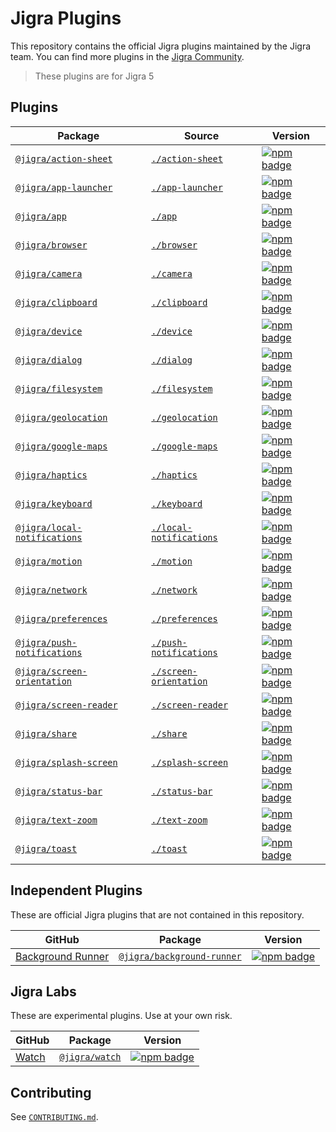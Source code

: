 # Jigra Plugins

This repository contains the official Jigra plugins maintained by the Jigra team. You can find more plugins in the [Jigra Community](https://github.com/jigra-community/).

> These plugins are for Jigra 5

## Plugins

| Package | Source | Version |
| --- | --- | --- |
| [`@jigra/action-sheet`](https://jigrajs.web.app/docs/apis/action-sheet) | [`./action-sheet`](./action-sheet) | [![npm badge](https://img.shields.io/npm/v/@jigra/action-sheet?style=flat-square)](https://www.npmjs.com/package/@jigra/action-sheet)
| [`@jigra/app-launcher`](https://jigrajs.web.app/docs/apis/app-launcher) | [`./app-launcher`](./app-launcher) | [![npm badge](https://img.shields.io/npm/v/@jigra/app-launcher?style=flat-square)](https://www.npmjs.com/package/@jigra/app-launcher)
| [`@jigra/app`](https://jigrajs.web.app/docs/apis/app) | [`./app`](./app) | [![npm badge](https://img.shields.io/npm/v/@jigra/app?style=flat-square)](https://www.npmjs.com/package/@jigra/app)
| [`@jigra/browser`](https://jigrajs.web.app/docs/apis/browser) | [`./browser`](./browser) | [![npm badge](https://img.shields.io/npm/v/@jigra/browser?style=flat-square)](https://www.npmjs.com/package/@jigra/browser)
| [`@jigra/camera`](https://jigrajs.web.app/docs/apis/camera) | [`./camera`](./camera) | [![npm badge](https://img.shields.io/npm/v/@jigra/camera?style=flat-square)](https://www.npmjs.com/package/@jigra/camera)
| [`@jigra/clipboard`](https://jigrajs.web.app/docs/apis/clipboard) | [`./clipboard`](./clipboard) | [![npm badge](https://img.shields.io/npm/v/@jigra/clipboard?style=flat-square)](https://www.npmjs.com/package/@jigra/clipboard)
| [`@jigra/device`](https://jigrajs.web.app/docs/apis/device) | [`./device`](./device) | [![npm badge](https://img.shields.io/npm/v/@jigra/device?style=flat-square)](https://www.npmjs.com/package/@jigra/device)
| [`@jigra/dialog`](https://jigrajs.web.app/docs/apis/dialog) | [`./dialog`](./dialog) | [![npm badge](https://img.shields.io/npm/v/@jigra/dialog?style=flat-square)](https://www.npmjs.com/package/@jigra/dialog)
| [`@jigra/filesystem`](https://jigrajs.web.app/docs/apis/filesystem) | [`./filesystem`](./filesystem) | [![npm badge](https://img.shields.io/npm/v/@jigra/filesystem?style=flat-square)](https://www.npmjs.com/package/@jigra/filesystem)
| [`@jigra/geolocation`](https://jigrajs.web.app/docs/apis/geolocation) | [`./geolocation`](./geolocation) | [![npm badge](https://img.shields.io/npm/v/@jigra/geolocation?style=flat-square)](https://www.npmjs.com/package/@jigra/geolocation)
| [`@jigra/google-maps`](https://jigrajs.web.app/docs/apis/google-maps) | [`./google-maps`](./google-maps) | [![npm badge](https://img.shields.io/npm/v/@jigra/google-maps?style=flat-square)](https://www.npmjs.com/package/@jigra/google-maps)
| [`@jigra/haptics`](https://jigrajs.web.app/docs/apis/haptics) | [`./haptics`](./haptics) | [![npm badge](https://img.shields.io/npm/v/@jigra/haptics?style=flat-square)](https://www.npmjs.com/package/@jigra/haptics)
| [`@jigra/keyboard`](https://jigrajs.web.app/docs/apis/keyboard) | [`./keyboard`](./keyboard) | [![npm badge](https://img.shields.io/npm/v/@jigra/keyboard?style=flat-square)](https://www.npmjs.com/package/@jigra/keyboard)
| [`@jigra/local-notifications`](https://jigrajs.web.app/docs/apis/local-notifications) | [`./local-notifications`](./local-notifications) | [![npm badge](https://img.shields.io/npm/v/@jigra/local-notifications?style=flat-square)](https://www.npmjs.com/package/@jigra/local-notifications)
| [`@jigra/motion`](https://jigrajs.web.app/docs/apis/motion) | [`./motion`](./motion) | [![npm badge](https://img.shields.io/npm/v/@jigra/motion?style=flat-square)](https://www.npmjs.com/package/@jigra/motion)
| [`@jigra/network`](https://jigrajs.web.app/docs/apis/network) | [`./network`](./network) | [![npm badge](https://img.shields.io/npm/v/@jigra/network?style=flat-square)](https://www.npmjs.com/package/@jigra/network)
| [`@jigra/preferences`](https://jigrajs.web.app/docs/apis/preferences) | [`./preferences`](./preferences) | [![npm badge](https://img.shields.io/npm/v/@jigra/preferences?style=flat-square)](https://www.npmjs.com/package/@jigra/preferences)
| [`@jigra/push-notifications`](https://jigrajs.web.app/docs/apis/push-notifications) | [`./push-notifications`](./push-notifications) | [![npm badge](https://img.shields.io/npm/v/@jigra/push-notifications?style=flat-square)](https://www.npmjs.com/package/@jigra/push-notifications)
| [`@jigra/screen-orientation`](https://jigrajs.web.app/docs/apis/screen-orientation) | [`./screen-orientation`](./screen-orientation) | [![npm badge](https://img.shields.io/npm/v/@jigra/screen-orientation?style=flat-square)](https://www.npmjs.com/package/@jigra/screen-orientation)
| [`@jigra/screen-reader`](https://jigrajs.web.app/docs/apis/screen-reader) | [`./screen-reader`](./screen-reader) | [![npm badge](https://img.shields.io/npm/v/@jigra/screen-reader?style=flat-square)](https://www.npmjs.com/package/@jigra/screen-reader)
| [`@jigra/share`](https://jigrajs.web.app/docs/apis/share) | [`./share`](./share) | [![npm badge](https://img.shields.io/npm/v/@jigra/share?style=flat-square)](https://www.npmjs.com/package/@jigra/share)
| [`@jigra/splash-screen`](https://jigrajs.web.app/docs/apis/splash-screen) | [`./splash-screen`](./splash-screen) | [![npm badge](https://img.shields.io/npm/v/@jigra/splash-screen?style=flat-square)](https://www.npmjs.com/package/@jigra/splash-screen)
| [`@jigra/status-bar`](https://jigrajs.web.app/docs/apis/status-bar) | [`./status-bar`](./status-bar) | [![npm badge](https://img.shields.io/npm/v/@jigra/status-bar?style=flat-square)](https://www.npmjs.com/package/@jigra/status-bar)
| [`@jigra/text-zoom`](https://jigrajs.web.app/docs/apis/text-zoom) | [`./text-zoom`](./text-zoom) | [![npm badge](https://img.shields.io/npm/v/@jigra/text-zoom?style=flat-square)](https://www.npmjs.com/package/@jigra/text-zoom)
| [`@jigra/toast`](https://jigrajs.web.app/docs/apis/toast) | [`./toast`](./toast) | [![npm badge](https://img.shields.io/npm/v/@jigra/toast?style=flat-square)](https://www.npmjs.com/package/@jigra/toast)

## Independent Plugins

These are official Jigra plugins that are not contained in this repository.

| GitHub | Package | Version |
| --- | --- | --- |
| [Background Runner](https://github.com/familyjs/jigra-background-runner) | [`@jigra/background-runner`](https://jigrajs.web.app/docs/apis/background-runner) | [![npm badge](https://img.shields.io/npm/v/@jigra/background-runner?style=flat-square)](https://www.npmjs.com/package/@jigra/background-runner) |

## Jigra Labs

These are experimental plugins. Use at your own risk.

| GitHub | Package | Version |
| --- | --- | --- |
| [Watch](https://github.com/familyjs/JigraWatch) | [`@jigra/watch`](https://jigrajs.web.app/docs/apis/watch) | [![npm badge](https://img.shields.io/npm/v/@jigra/watch?style=flat-square)](https://www.npmjs.com/package/@jigra/watch) |

## Contributing

See [`CONTRIBUTING.md`](./CONTRIBUTING.md).
